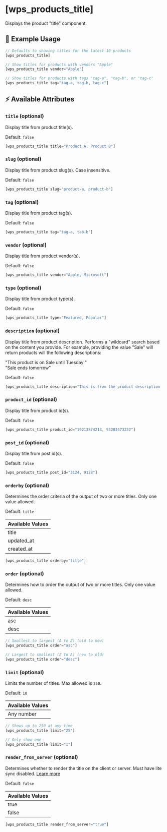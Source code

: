 # [wps_products_title]

Displays the product "title" component.

## 🎯 Example Usage

```js
// Defaults to showing titles for the latest 10 products
[wps_products_title]

// Show titles for products with vendors "Apple"
[wps_products_title vendor="Apple"]

// Show titles for products with tags "tag-a", "tag-b", or "tag-c"
[wps_products_title tag="tag-a, tag-b, tag-c"]

```

## ⚡️ Available Attributes

### `title` <span class="attr-type attr-type-optional">(optional)</span>

Display title from product title(s).

Default: `false`

```js
[wps_products_title title="Product A, Product B"]
```

### `slug` <span class="attr-type attr-type-optional">(optional)</span>

Display title from product slug(s). Case insensitive.

Default: `false`

```js
[wps_products_title slug="product-a, product-b"]
```

### `tag` <span class="attr-type attr-type-optional">(optional)</span>

Display title from product tag(s).

Default: `false`

```js
[wps_products_title tag="tag-a, tab-b"]
```

### `vendor` <span class="attr-type attr-type-optional">(optional)</span>

Display title from product vendor(s).

Default: `false`

```js
[wps_products_title vendor="Apple, Microsoft"]
```

### `type` <span class="attr-type attr-type-optional">(optional)</span>

Display title from product type(s).

Default: `false`

```js
[wps_products_title type="Featured, Popular"]
```

### `description` <span class="attr-type attr-type-optional">(optional)</span>

Display title from product description. Performs a "wildcard" search based on the content you provide. For example, providing the value "Sale" will return products will the following descriptions:

"This product is on Sale until Tuesday!"<br>
"Sale ends tomorrow"

Default: `false`

```js
[wps_products_title description="This is from the product description ..."]
```

### `product_id` <span class="attr-type attr-type-optional">(optional)</span>

Display title from product id(s).

Default: `false`

```js
[wps_products_title product_id="19213874213, 93283473232"]
```

### `post_id` <span class="attr-type attr-type-optional">(optional)</span>

Display title from post id(s).

Default: `false`

```js
[wps_products_title post_id="3124, 9128"]
```

### `orderby` <span class="attr-type attr-type-optional">(optional)</span>

Determines the order criteria of the output of two or more titles. Only one value allowed.

Default: `title`

| Available Values |
| :--------------- |
| title            |
| updated_at       |
| created_at       |

```js
[wps_products_title orderby="title"]
```

### `order` <span class="attr-type attr-type-optional">(optional)</span>

Determines how to order the output of two or more titles. Only one value allowed.

Default: `desc`

| Available Values |
| :--------------- |
| asc              |
| desc             |

```js
// Smallest to largest (A to Z) (old to new)
[wps_products_title order="asc"]

// Largest to smallest (Z to A) (new to old)
[wps_products_title order="desc"]
```

### `limit` <span class="attr-type attr-type-optional">(optional)</span>

Limits the number of titles. Max allowed is `250`.

Default: `10`

| Available Values |
| :--------------- |
| Any number       |

```js
// Shows up to 250 at any time
[wps_products_title limit="25"]

// Only show one
[wps_products_title limit="1"]
```

### `render_from_server` <span class="attr-type attr-type-optional">(optional)</span>

Determines whether to render the title on the client or server. Must have lite sync disabled. [Learn more](/getting-started/displaying)

Default: `false`

| Available Values |
| :--------------- |
| true             |
| false            |

```js
[wps_products_title render_from_server="true"]
```
